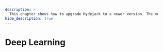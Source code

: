 ```yaml
---
description: >
  This chapter shows how to upgrade Hydejack to a newer version. The method depends on how you've installed Hydejack.
hide_description: true
---
```


# Deep Learning